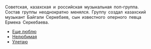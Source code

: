 Советская, казахская и российская музыкальная поп-группа. Состав группы неоднократно менялся. Группу создал казахский музыкант Байгали Серкебаев, сын известного оперного певца Ермека Серкебаева. 

* [Еще люблю](Еще%20люблю)
* [Нeлюбимaя](Нeлюбимaя)
* [Улетаю](Улетаю)